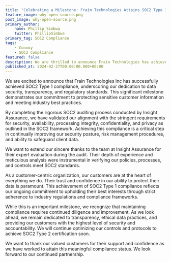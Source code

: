 ```yaml
---
title: 'Celebrating a Milestone: Frain Technologies Attains SOC2 Type 1 Compliance'
feature_image: why-open-source.png
post_image: why-open-source.png 
primary_author:
    name: Phillip Simbwa
    twitter: PhillipSimbwa
primary_tag: SOC2 Compliance
tags:
    - Convoy
    - SOC2 Compliance
featured: false
description: We are thrilled to announce Frain Technologies has achieved SOC2 Type 1 compliance after a successful audit validating our data security policies. This post will cover our SOC2 journey and how this certification reflects our commitment to protecting customer information. 🎉
published_at: 2024-02-27T00:00:00.000+00:00
---
```


We are excited to announce that Frain Technologies Inc has successfully achieved SOC2 Type 1 compliance, underscoring our dedication to data security, transparency, and regulatory standards. This significant milestone demonstrates our commitment to protecting sensitive customer information and meeting industry best practices.

By completing the rigorous SOC2 auditing process conducted by Insight Assurance, we have validated our alignment with the stringent requirements for security, availability, processing integrity, confidentiality, and privacy as outlined in the SOC2 framework. Achieving this compliance is a critical step in continually improving our security posture, risk management procedures, and ability to safeguard client data.

We want to extend our sincere thanks to the team at Insight Assurance for their expert evaluation during the audit. Their depth of experience and meticulous analysis were instrumental in verifying our policies, processes, and controls meet SOC2 standards.

As a customer-centric organization, our customers are at the heart of everything we do. Their trust and confidence in our ability to protect their data is paramount. This achievement of SOC2 Type 1 compliance reflects our ongoing commitment to upholding their best interests through strict adherence to industry regulations and compliance frameworks.

While this is an important milestone, we recognize that maintaining compliance requires continued diligence and improvement. As we look ahead, we remain dedicated to transparency, ethical data practices, and providing our customers with the highest level of security and accountability. We will continue optimizing our controls and protocols to achieve SOC2 Type 2 certification soon.

We want to thank our valued customers for their support and confidence as we have worked to attain this meaningful compliance status. We look forward to our continued partnership.
